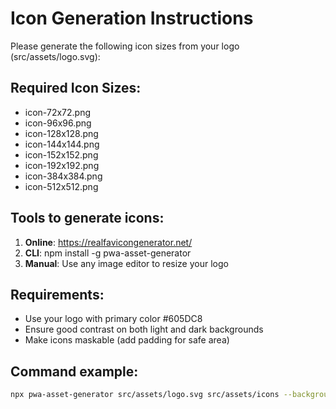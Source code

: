 # Icon Generation Instructions

Please generate the following icon sizes from your logo (src/assets/logo.svg):

## Required Icon Sizes:
- icon-72x72.png
- icon-96x96.png  
- icon-128x128.png
- icon-144x144.png
- icon-152x152.png
- icon-192x192.png
- icon-384x384.png
- icon-512x512.png

## Tools to generate icons:
1. **Online**: https://realfavicongenerator.net/
2. **CLI**: npm install -g pwa-asset-generator
3. **Manual**: Use any image editor to resize your logo

## Requirements:
- Use your logo with primary color #605DC8
- Ensure good contrast on both light and dark backgrounds
- Make icons maskable (add padding for safe area)

## Command example:
```bash
npx pwa-asset-generator src/assets/logo.svg src/assets/icons --background "#605DC8" --padding "10%"
```
